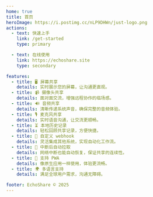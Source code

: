 ```yaml
---
home: true
title: 首页
heroImage: https://i.postimg.cc/nLP9DHWn/just-logo.png
actions:
  - text: 快速上手
    link: /get-started
    type: primary

  - text: 在线使用
    link: https://echoshare.site
    type: secondary

features:
  - title: 🖥️ 屏幕共享
    details: 实时展示您的屏幕，让沟通更直观。
  - title: 📹 摄像头共享
    details: 面对面交流，增强远程协作的临场感。
  - title: 🔊 音频共享
    details: 清晰传递系统声音，确保完整的音频体验。
  - title: 🎙️ 麦克风共享
    details: 实时语音沟通，让交流更顺畅。
  - title: ⏳ 本地历史记录
    details: 轻松回顾共享记录，方便快捷。
  - title: 🔗 自定义 webhook
    details: 灵活集成其他系统，实现自动化工作流。
  - title: 🔄 中断后自动拉取
    details: 网络中断也能自动恢复，保证共享的连续性。
  - title: 📱 支持 PWA
    details: 像原生应用一样使用，体验更流畅。
  - title: 🌍 多语言支持
    details: 满足全球用户需求，沟通无障碍。

footer: EchoShare © 2025
---
```

